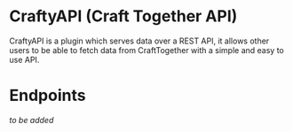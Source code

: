 # CraftyAPI (Craft Together API)
CraftyAPI is a plugin which serves data over a REST API, it allows other users to be able to fetch data
from CraftTogether with a simple and easy to use API.

# Endpoints
*to be added*

